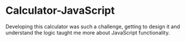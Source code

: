 # Calculator-JavaScript
Developing this calculator was such a challenge, getting to design it and understand the logic taught me more about JavaScript functionality.
